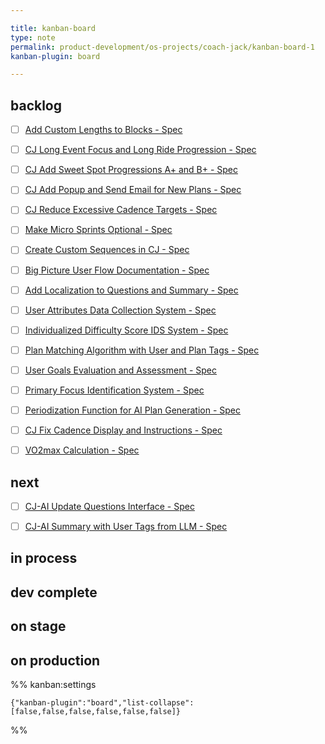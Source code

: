 ```yaml
---

title: kanban-board
type: note
permalink: product-development/os-projects/coach-jack/kanban-board-1
kanban-plugin: board

---
```


## backlog

- [ ] [Add Custom Lengths to Blocks - Spec](Add%20Custom%20Lengths%20to%20Blocks%20-%20Spec.md)
- [ ] [CJ Long Event Focus and Long Ride Progression - Spec](CJ%20Long%20Event%20Focus%20and%20Long%20Ride%20Progression%20-%20Spec.md)
- [ ] [CJ Add Sweet Spot Progressions A+ and B+ - Spec](backlogs/CJ%20Add%20Sweet%20Spot%20Progressions%20A%2B%20and%20B%2B%20-%20Spec.md)
- [ ] [CJ Add Popup and Send Email for New Plans - Spec](CJ%20Add%20Popup%20and%20Send%20Email%20for%20New%20Plans%20-%20Spec.md)
- [ ] [CJ Reduce Excessive Cadence Targets - Spec](CJ%20Reduce%20Excessive%20Cadence%20Targets%20-%20Spec.md)
- [ ] [Make Micro Sprints Optional - Spec](Make%20Micro%20Sprints%20Optional%20-%20Spec.md)
- [ ] [Create Custom Sequences in CJ - Spec](Create%20Custom%20Sequences%20in%20CJ%20-%20Spec.md)
- [ ] [Big Picture User Flow Documentation - Spec](Big%20Picture%20User%20Flow%20Documentation%20-%20Spec.md)
- [ ] [Add Localization to Questions and Summary - Spec](Add%20Localization%20to%20Questions%20and%20Summary%20-%20Spec.md)
- [ ] [User Attributes Data Collection System - Spec](User%20Attributes%20Data%20Collection%20System%20-%20Spec.md)
- [ ] [Individualized Difficulty Score IDS System - Spec](Individualized%20Difficulty%20Score%20IDS%20System%20-%20Spec.md)
- [ ] [Plan Matching Algorithm with User and Plan Tags - Spec](Plan%20Matching%20Algorithm%20with%20User%20and%20Plan%20Tags%20-%20Spec.md)
- [ ] [User Goals Evaluation and Assessment - Spec](User%20Goals%20Evaluation%20and%20Assessment%20-%20Spec.md)
- [ ] [Primary Focus Identification System - Spec](Primary%20Focus%20Identification%20System%20-%20Spec.md)
- [ ] [Periodization Function for AI Plan Generation - Spec](Periodization%20Function%20for%20AI%20Plan%20Generation%20-%20Spec.md)
- [ ] [CJ Fix Cadence Display and Instructions - Spec](CJ%20Fix%20Cadence%20Display%20and%20Instructions%20-%20Spec.md)
- [ ] [VO2max Calculation - Spec](VO2max%20Calculation%20-%20Spec.md)


## next

- [ ] [CJ-AI Update Questions Interface - Spec](CJ-AI%20Update%20Questions%20Interface%20-%20Spec.md)
- [ ] [CJ-AI Summary with User Tags from LLM - Spec](CJ-AI%20Summary%20with%20User%20Tags%20from%20LLM%20-%20Spec.md)


## in process



## dev complete



## on stage



## on production





%% kanban:settings
```
{"kanban-plugin":"board","list-collapse":[false,false,false,false,false,false]}
```
%%